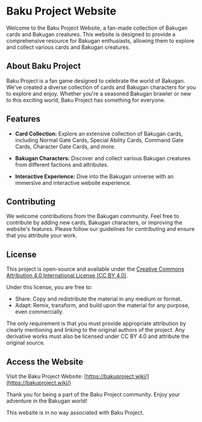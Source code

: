 # Baku Project Website

Welcome to the Baku Project Website, a fan-made collection of Bakugan cards and Bakugan creatures. This website is designed to provide a comprehensive resource for Bakugan enthusiasts, allowing them to explore and collect various cards and Bakugan creatures.

## About Baku Project

Baku Project is a fan game designed to celebrate the world of Bakugan. We've created a diverse collection of cards and Bakugan characters for you to explore and enjoy. Whether you're a seasoned Bakugan brawler or new to this exciting world, Baku Project has something for everyone.

## Features

- **Card Collection:** Explore an extensive collection of Bakugan cards, including Normal Gate Cards, Special Ability Cards, Command Gate Cards, Character Gate Cards, and more.

- **Bakugan Characters:** Discover and collect various Bakugan creatures from different factions and attributes.

- **Interactive Experience:** Dive into the Bakugan universe with an immersive and interactive website experience.

## Contributing

We welcome contributions from the Bakugan community. Feel free to contribute by adding new cards, Bakugan characters, or improving the website's features. Please follow our guidelines for contributing and ensure that you attribute your work.

## License

This project is open-source and available under the [Creative Commons Attribution 4.0 International License (CC BY 4.0)](https://creativecommons.org/licenses/by/4.0/).

Under this license, you are free to:

- Share: Copy and redistribute the material in any medium or format.
- Adapt: Remix, transform, and build upon the material for any purpose, even commercially.

The only requirement is that you must provide appropriate attribution by clearly mentioning and linking to the original authors of the project. Any derivative works must also be licensed under CC BY 4.0 and attribute the original source.


## Access the Website

Visit the Baku Project Website: [https://bakuproject.wiki/](https://bakuproject.wiki/)

Thank you for being a part of the Baku Project community. Enjoy your adventure in the Bakugan world!

This website is in no way associated with Baku Project.
